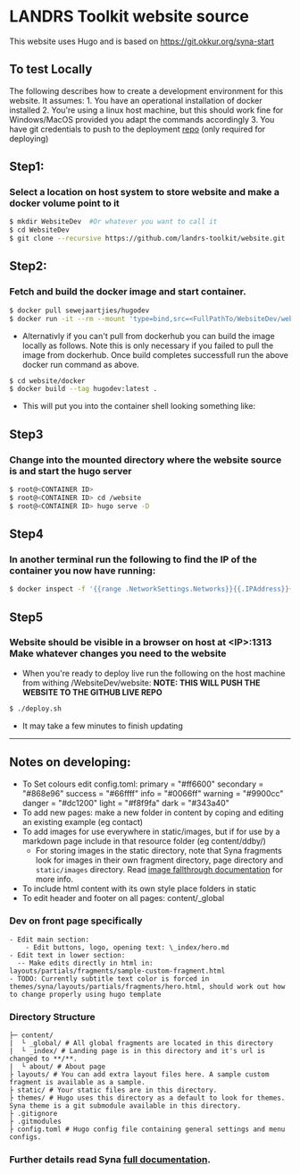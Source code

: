 # LANDRS Toolkit website source

This website uses Hugo and is based on https://git.okkur.org/syna-start

## To test Locally
The following describes how to create a development environment for this website. 
It assumes:
    1. You have an operational installation of docker installed
    2. You're using a linux host machine, but this should work fine for Windows/MacOS provided you adapt the commands accordingly
    3. You have git credentials to push to the deployment [repo](ttps://github.com/landrs-toolkit/landrs-toolkit.github.io) (only required for deploying)


## Step1:
###  Select a location on host system to store website and make a docker volume point to it
```bash
$ mkdir WebsiteDev  #Or whatever you want to call it
$ cd WebsiteDev
$ git clone --recursive https://github.com/landrs-toolkit/website.git
```
## Step2:
### Fetch and build the docker image and start container.  
```bash
$ docker pull sewejaartjies/hugodev
$ docker run -it --rm --mount 'type=bind,src=<FullPathTo/WebsiteDev/website>,dst=/website' hugodev:latest   
```
- Alternativly if you can't pull from dockerhub you can build the image locally as follows.  Note this is only necessary if you failed to pull the image from dockerhub.  Once build completes successfull run the above docker run command as above.
```bash
$ cd website/docker
$ docker build --tag hugodev:latest .
```
- This will put you into the container shell looking something like:

## Step3
### Change into the mounted directory where the website source is and start the hugo server
```bash
$ root@<CONTAINER ID> 
$ root@<CONTAINER ID> cd /website                  
$ root@<CONTAINER ID> hugo serve -D       
```
## Step4
### In another terminal run the following to find the IP of the container you now have running:
```bash
$ docker inspect -f '{{range .NetworkSettings.Networks}}{{.IPAddress}}{{end}}' 
```

## Step5
### Website should be visible in a browser on host at \<IP\>:1313 Make whatever changes you need to the website

- When you're ready to deploy live run the following on the host machine from withing /WebsiteDev/website:
**NOTE: THIS WILL PUSH THE WEBSITE TO THE GITHUB LIVE REPO**
```bash
$ ./deploy.sh
```
- It may take a few minutes to finish updating

-------------------------------------------------------------

## Notes on developing:
- To Set colours edit config.toml:
    primary = "#ff6600"
    secondary = "#868e96"
    success = "#66ffff"
    info = "#0066ff"
    warning = "#9900cc"
    danger = "#dc1200"
    light = "#f8f9fa"
    dark = "#343a40"
- To add new pages: make a new folder in content by coping and editing an existing example (eg contact)
- To add images for use everywhere in static/images, but if for use by a markdown page include in that resource folder (eg content/ddby/)
    - For storing images in the static directory, note that Syna fragments look for images in their own fragment directory, page directory and `static/images` directory. Read [image fallthrough documentation](https://syna.okkur.org/docs/image-fallthrough/) for more info.
- To include html content with its own style place folders in static
- To edit header and footer on all pages: content/_global

### Dev on front page specifically
    - Edit main section:
        - Edit buttons, logo, opening text: \_index/hero.md
    - Edit text in lower section: 
      -- Make edits directly in html in: layouts/partials/fragments/sample-custom-fragment.html
    - TODO: Currently subtitle text color is forced in themes/syna/layouts/partials/fragments/hero.html, should work out how to change properly using hugo template


### Directory Structure

```
├─ content/
|  └ _global/ # All global fragments are located in this directory
|  └ _index/ # Landing page is in this directory and it's url is changed to **/**.
|  └ about/ # About page
├ layouts/ # You can add extra layout files here. A sample custom fragment is available as a sample.
├ static/ # Your static files are in this directory.
├ themes/ # Hugo uses this directory as a default to look for themes. Syna theme is a git submodule available in this directory.
├ .gitignore
├ .gitmodules
├ config.toml # Hugo config file containing general settings and menu configs.
```
### Further details read Syna [full documentation](https://syna.okkur.org/docs).
